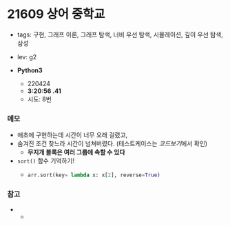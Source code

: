 # 21609 상어 중학교
- tags: 구현, 그래프 이론, 그래프 탐색, 너비 우선 탐색, 시뮬레이션, 깊이 우선 탐색, 삼성
- lev: g2

- **Python3**
  - 220424
  - **3:20:56 .41**
  - 시도: 8번

### 메모
 - 애초에 구현하는데 시간이 너무 오래 걸렸고,
 - 숨겨진 조건 찾느라 시간이 넘쳐버렸다. (테스트케이스는 *코드보기*에서 확인)
    - **무지개 블록은 여러 그룹에 속할 수 있다**
 - `sort()` 함수 기억하기!
    - ```python
      arr.sort(key= lambda x: x[2], reverse=True)
      ```

### 참고
 - -